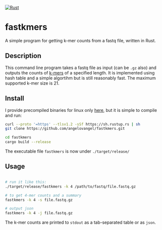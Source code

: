 [![Rust](https://github.com/angelovangel/fastkmers/actions/workflows/rust.yml/badge.svg)](https://github.com/angelovangel/fastkmers/actions/workflows/rust.yml)

# fastkmers

A simple program for getting k-mer counts from a fastq file, written in Rust.

## Description

This command line program takes a fastq file as input (can be `.gz` also) and outputs the counts of [k-mers](https://en.wikipedia.org/wiki/K-mer) of a specified length. It is implemented using hash table and a simple algortihm but is still reasonably fast. The maximum supported k-mer size is 21.

## Install

I provide precompiled binaries for linux only [here](https://github.com/angelovangel/fastkmers/releases/download/v0.1.0/fastkmers), but it is simple to compile and run:

```bash
curl --proto '=https' --tlsv1.2 -sSf https://sh.rustup.rs | sh
git clone https://github.com/angelovangel/fastkmers.git

cd fastkmers
cargo build --release

```

The executable file `fastkmers` is now under `./target/release/`
## Usage


```bash

# run it like this:
./target/release/fastkmers -k 4 /path/to/fastq/file.fastq.gz

# to get 4-mer counts and a summary
fastkmers -k 4 -s file.fastq.gz

# output json
fastkmers -k 4 -j file.fastq.gz

```

The k-mer counts are printed to `stdout` as a tab-separated table or as `json`.
